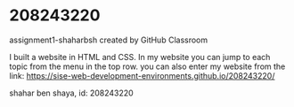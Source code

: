 # 208243220
assignment1-shaharbsh created by GitHub Classroom

I built a website in HTML and CSS.
In my website you can jump to each topic from the menu in the top row.
you can also enter my website from the link:
 https://sise-web-development-environments.github.io/208243220/

shahar ben shaya,
id: 208243220


